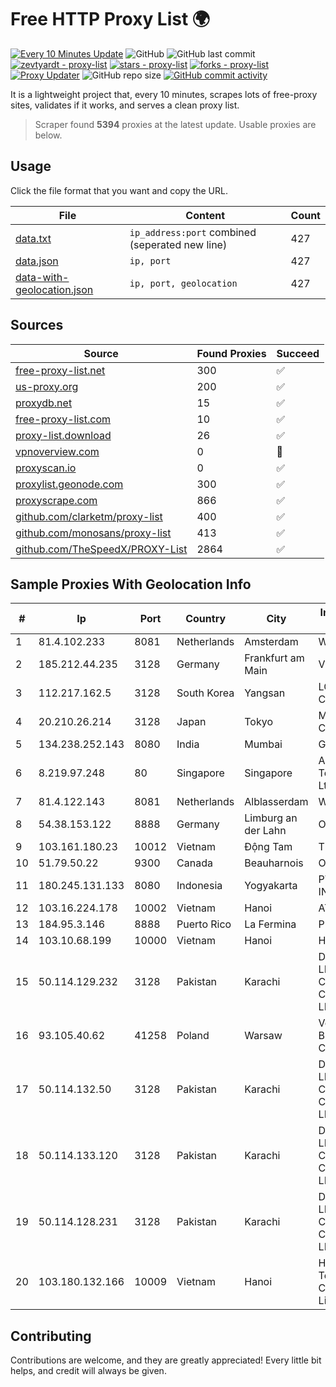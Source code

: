 
# Free HTTP Proxy List 🌍

[![Every 10 Minutes Update](https://github.com/mertguvencli/http-proxy-list/actions/workflows/main.yml/badge.svg?branch=main)](https://github.com/mertguvencli/http-proxy-list/actions/workflows/main.yml)
![GitHub](https://img.shields.io/github/license/mertguvencli/http-proxy-list)
![GitHub last commit](https://img.shields.io/github/last-commit/mertguvencli/http-proxy-list)
[![zevtyardt - proxy-list](https://img.shields.io/static/v1?label=zevtyardt&message=proxy-list&color=blue&logo=github)](https://github.com/zevtyardt/proxy-list "Go to GitHub repo")
[![stars - proxy-list](https://img.shields.io/github/stars/zevtyardt/proxy-list?style=social)](https://github.com/zevtyardt/proxy-list)
[![forks - proxy-list](https://img.shields.io/github/forks/zevtyardt/proxy-list?style=social)](https://github.com/zevtyardt/proxy-list)
[![Proxy Updater](https://github.com/zevtyardt/proxy-list/workflows/Proxy%20Updater/badge.svg)](https://github.com/zevtyardt/proxy-list/actions?query=workflow:"Proxy+Updater")
![GitHub repo size](https://img.shields.io/github/repo-size/zevtyardt/proxy-list)
[![GitHub commit activity](https://img.shields.io/github/commit-activity/m/zevtyardt/proxy-list?logo=commits)](https://github.com/zevtyardt/proxy-list/commits/main)

It is a lightweight project that, every 10 minutes, scrapes lots of free-proxy sites, validates if it works, and serves a clean proxy list.

> Scraper found **5394** proxies at the latest update. Usable proxies are below.

## Usage

Click the file format that you want and copy the URL.

|File|Content|Count|
|----|-------|-----|
|[data.txt](https://raw.githubusercontent.com/mertguvencli/http-proxy-list/main/proxy-list/data.txt)|`ip_address:port` combined (seperated new line)|427|
|[data.json](https://raw.githubusercontent.com/mertguvencli/http-proxy-list/main/proxy-list/data.json)|`ip, port`|427|
|[data-with-geolocation.json](https://raw.githubusercontent.com/mertguvencli/http-proxy-list/main/proxy-list/data-with-geolocation.json)|`ip, port, geolocation`|427|

## Sources

|Source|Found Proxies|Succeed|
|------|-------------|-------|
|[free-proxy-list.net](https://free-proxy-list.net)|300|✅|
|[us-proxy.org](https://www.us-proxy.org)|200|✅|
|[proxydb.net](http://proxydb.net)|15|✅|
|[free-proxy-list.com](https://free-proxy-list.com/?page=&port=&type%5B%5D=http&type%5B%5D=https&up_time=0&search=Search)|10|✅|
|[proxy-list.download](https://www.proxy-list.download/HTTP)|26|✅|
|[vpnoverview.com](https://vpnoverview.com/privacy/anonymous-browsing/free-proxy-servers)|0|🚫|
|[proxyscan.io](https://www.proxyscan.io)|0|✅|
|[proxylist.geonode.com](https://proxylist.geonode.com/api/proxy-list?limit=300&page=1&sort_by=lastChecked&sort_type=desc&protocols=http,https)|300|✅|
|[proxyscrape.com](https://api.proxyscrape.com/v2/?request=displayproxies&protocol=http&timeout=10000&country=all&ssl=all&anonymity=all)|866|✅|
|[github.com/clarketm/proxy-list](https://raw.githubusercontent.com/clarketm/proxy-list/master/proxy-list-raw.txt)|400|✅|
|[github.com/monosans/proxy-list](https://raw.githubusercontent.com/monosans/proxy-list/main/proxies/http.txt)|413|✅|
|[github.com/TheSpeedX/PROXY-List](https://raw.githubusercontent.com/TheSpeedX/PROXY-List/master/http.txt)|2864|✅|


## Sample Proxies With Geolocation Info

|#|Ip|Port|Country|City|Internet Service Provider|
|-|--|----|-------|----|-------------------------|
|1|81.4.102.233|8081|Netherlands|Amsterdam|WeservIT|
|2|185.212.44.235|3128|Germany|Frankfurt am Main|VPS2day.com|
|3|112.217.162.5|3128|South Korea|Yangsan|LG DACOM Corporation|
|4|20.210.26.214|3128|Japan|Tokyo|Microsoft Corporation|
|5|134.238.252.143|8080|India|Mumbai|Google LLC|
|6|8.219.97.248|80|Singapore|Singapore|Alibaba (US) Technology Co., Ltd.|
|7|81.4.122.143|8081|Netherlands|Alblasserdam|WeservIT|
|8|54.38.153.122|8888|Germany|Limburg an der Lahn|OVH SAS|
|9|103.161.180.23|10012|Vietnam|Động Tam|THAIAN|
|10|51.79.50.22|9300|Canada|Beauharnois|OVH SAS|
|11|180.245.131.133|8080|Indonesia|Yogyakarta|PT. TELKOM INDONESIA|
|12|103.16.224.178|10002|Vietnam|Hanoi|ATH|
|13|184.95.3.146|8888|Puerto Rico|La Fermina|PREPA Networks|
|14|103.10.68.199|10000|Vietnam|Hanoi|HVC|
|15|50.114.129.232|3128|Pakistan|Karachi|Delta Centric LLC, Comcast Cable Communications, LLC|
|16|93.105.40.62|41258|Poland|Warsaw|Vectra S.A. BUSINESS P2P CONNECTIONS|
|17|50.114.132.50|3128|Pakistan|Karachi|Delta Centric LLC, Comcast Cable Communications, LLC|
|18|50.114.133.120|3128|Pakistan|Karachi|Delta Centric LLC, Comcast Cable Communications, LLC|
|19|50.114.128.231|3128|Pakistan|Karachi|Delta Centric LLC, Comcast Cable Communications, LLC|
|20|103.180.132.166|10009|Vietnam|Hanoi|Httvserver Technology Company Limited|



## Contributing

Contributions are welcome, and they are greatly appreciated! Every
little bit helps, and credit will always be given.

